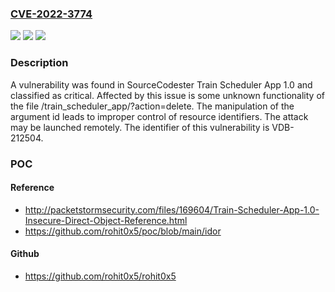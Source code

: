 ### [CVE-2022-3774](https://cve.mitre.org/cgi-bin/cvename.cgi?name=CVE-2022-3774)
![](https://img.shields.io/static/v1?label=Product&message=Train%20Scheduler%20App&color=blue)
![](https://img.shields.io/static/v1?label=Version&message=n%2Fa&color=blue)
![](https://img.shields.io/static/v1?label=Vulnerability&message=CWE-99%20Improper%20Control%20of%20Resource%20Identifiers&color=brighgreen)

### Description

A vulnerability was found in SourceCodester Train Scheduler App 1.0 and classified as critical. Affected by this issue is some unknown functionality of the file /train_scheduler_app/?action=delete. The manipulation of the argument id leads to improper control of resource identifiers. The attack may be launched remotely. The identifier of this vulnerability is VDB-212504.

### POC

#### Reference
- http://packetstormsecurity.com/files/169604/Train-Scheduler-App-1.0-Insecure-Direct-Object-Reference.html
- https://github.com/rohit0x5/poc/blob/main/idor

#### Github
- https://github.com/rohit0x5/rohit0x5

